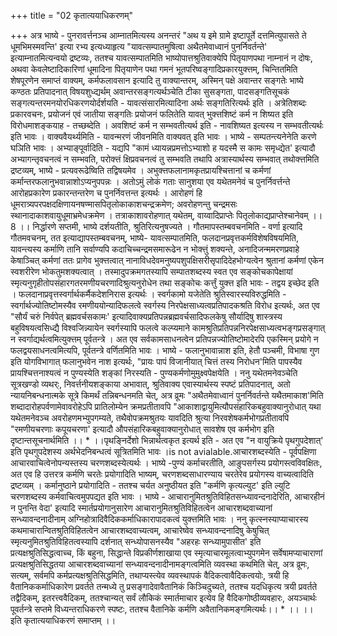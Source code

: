+++
title = "02 कृतात्ययाधिकरणम्"

+++
अत्र भाष्ये - पुनरावर्त्तनञ्च आम्नातमित्यस्य अनन्तरं "अथ य इमे ग्रामे इष्टापूर्ते दत्तमित्युपासते ते धूमभिमस्मवन्ति' इत्या रभ्य इत्यध्याहृत्य "यावत्सम्पातमुषित्वा अथैतमेवाध्वानं पुनर्निवर्तन्ते' इत्याम्नातमित्यन्वयो द्रष्टव्यः, ततश्च यावत्सम्पातमिति भाष्योपात्तश्रुतिवाक्येपि पितृयाणपथा नाम्नानं न दोषः, अथवा केवलेष्टादिकारिणां धूमादिना पितृयाणेन पथा गमनं भूतपरिष्वङ्गादिप्रकारयुक्त्तम्, चिन्तितमिति शेषपूरणेन समाप्तं वाक्यम्, कर्मफलावसान इत्यादि तु वाक्यान्तरम्, अस्मिन् पक्षे अवान्तर सङ्गतेः भाष्ये कण्ठतः प्रतिपादनात् विषयशुध्द्यर्थम् अवान्तरसङ्गत्यर्थञ्चेति टीका सुसङ्गता, पादसङ्गतिसूचकं सङ्गत्यन्तरमनयोरधिकरणयोर्दर्शयति - यावत्संसारमित्यादिना अर्थः सङ्गतिरित्यर्थः इति । अत्रेतिशब्दः प्रकारवचनः, प्रयोजनं एवं जातीया सङ्गतिः प्रयोजनं फलितेति यावत् भुक्त्तशिष्टं कर्म न शिष्यत इति विरोधमाशङ्कयाह - तच्छब्देति । अवशिष्टं कर्म न सम्भवतीत्यर्थ इति - नावशिष्यत इत्यस्य न सम्भवतीत्यर्थः इति भावः । वाक्यवैयर्थ्यमिति - यावन्मरणं जीवनमिति वाक्यवत् इति भावः । भाष्ये - सम्पतन्त्यनेनेति करणे घञिति भावः । अभ्याङ्पूर्वादिति - यद्यपि "कामं ध्यायन्नप्रमत्तोऽभ्याशो ह यदस्मै स कामः समृध्द्येत' इत्यादौ अभ्यागन्तृवचनत्वं न सम्भवति, परोक्त्तं क्षिप्रवचनत्वं तु सम्भवति तथापि अत्रास्यार्थस्य सम्भवात् तथोक्त्तमिति द्रष्टव्यम्, भाष्ये - प्रत्यवरूढेष्विति तद्विषयमेव । अभुक्त्तफलानामकृतप्रायश्चित्तानां च कर्मणां कर्मान्तरफलानुभवान्नाशोऽप्यनुपपन्नः । अतोऽमुं लोकं गताः सानुशया एव यथेतमनेवं च पुनर्निवर्त्तन्ते आरोहप्रकारेण प्रकारन्तन्तरेण च पुनर्निवत्तन्त इत्यर्थः । आरोहणं हि धूमरात्र्यपरपक्षदक्षिणायनषण्मासपितृलोकाकाशचन्द्रक्रमेण; अवरोहणन्तु चन्द्रमसः स्थानादाकाशवायुधूमाभ्रमेधक्रमेण । तत्राकाशावरोहणात् यथेतम्, वाय्वादिप्राप्तेः पितृलोकाद्यप्राप्तेश्चानेवम् ।। 8 ।। निर्द्धारणे सप्तमी, भाष्ये दर्शयतीति, श्रुतिरित्यनुषज्यते । गौतमापस्तम्बवचनमिति - वर्णा इत्यादि गौतमवचनम्, तत इत्याद्यापस्तम्बवचनम्, भाष्ये- यावत्सम्पातमिति, फलदानप्रवृत्तकर्मविशेषविषयमिति, यावन्त्यस्य कर्माणि तानि सर्वाण्यपि कदाचिच्चन्द्रमसमारूढेन न भोक्त्तुं शक्यन्ते, अनादिजन्ममरणप्रवाहे केषाञ्चित् कर्मणां ततः प्रागेव भुक्त्तत्वात् नानाविधदेवमनुष्यपशुपक्षिसरीसृपादिदेहभोग्यत्वेन श्रुतानां कर्मणां एकेन स्वशरीरेण भोकतुमशक्यत्वात् । तस्मादुपक्रमगतस्यापि सम्पातशब्दस्य स्वत एव सङ्कोचकापेक्षायां स्मृत्यनुगृहीतोपसंहारगतरमणीयचरणादिश्रुत्यनुरोधेन तथा सङ्कोचः कर्त्तुं युक्त्त इति भावः - तद्वय इच्छेद इति । फलदानाप्रवृत्तस्वर्गार्थकर्मैकदेशनिरास इत्यर्थः । स्वर्गकामो यजेतेति श्रुतिस्वारस्यविरुद्धमिति - स्वर्गार्थज्योतिष्टोमस्यैव रमणीययोन्यादिफलत्वे स्वर्गस्य निरपेक्षसाध्यत्वप्रतिपादकश्रति विरोध इत्यर्थः, अत एव "सौर्यं चरुं निर्वपेत् ब्रह्मवर्चसकामः' इत्यादिवाक्यप्रतिपन्नब्रह्मवर्चसादिफलकेषु सौर्यादिषु शास्त्रस्य बहुविषयत्वसिध्द्यै विश्वजिन्न्यायेन स्वर्गस्यापि फलत्वे कल्प्यमाने कामश्रुतिप्रतिपन्ननिरपेक्षसाध्यत्वभङ्गप्रसङ्गात् न स्वर्गाद्यर्थत्वमित्युक्त्तम् पूर्वतन्त्रे । अत एव सर्वकामसाधनत्वेन प्रतिपन्नज्योतिष्टोमादेरपि एकस्मिन् प्रयोगे न फलद्वयसाधनत्वमित्यपि, पूर्वतन्त्रे वर्णितमिति भावः । भाष्ये - फलानुभावान्नाश इति, हेतौ पञ्चमी, विभाषा गुण इति योगविभागात् फलानुभवेन नाश इत्यर्थः, "प्रायः पापं विजानीयात् चित्तं तस्य निरोधन'मिति पापस्यैव प्रायश्चित्तनाश्यत्वं न पुण्यस्येति शङ्कां निरस्यति - पुण्यकर्मणोमुमुक्ष्वपेक्षयेति । ननु यथेतमनेवञ्चेति सूत्रखण्डो व्यथर्ः, निवर्त्तनीयशङ्काया अभावात्, श्रुतिवाक्य एवास्यार्थस्य स्पष्टं प्रतिपादनात्, अतो न्यायनिबन्धनात्मके सूत्रे किमर्थं तन्निबन्धनमति चेत्, अत्र व्रूमः "अथैतमेवाध्वानं पुनर्निवर्तन्ते यथैतमाकाश'मिति शब्दादारोहपर्वणामेवावरोहेऽपि प्रातिलोम्येन क्रमप्रतीतावपि "आकाशाद्वायुमित्यौपसंहारिकबहुवाक्यानुरोधात् यथा यथेतमनेवञ्च अवरोहणमभ्युपगम्यते, तथैवोपक्रमश्रुतयः यावदिति श्रुत्या निरवशेषकर्मभोगप्रतीतावपि "रमणीयचरणाः कपूयचरणा' इत्यादौ औपसंहारिकबहुवाक्यानुरोधात् सावशेष एव कर्मभोग इति दृष्टान्तसूचनार्थमिति ।। * ।।पृथङ्निर्देशो भिन्नार्थत्वकृत इत्यर्थ इति - अत एव "न वायुक्रिये पृथगुपदेशात्' इति पृथगुपदेशस्य अर्थभेदनिबन्धत्वं सूत्रितमिति भावः ।is not avialable.आचारशब्दस्येति - पूर्वपक्षिणा आचारवाचित्वेनोपन्यस्तस्य चरणशब्दस्येत्यर्थः । भाष्ये -पुण्यं कर्माचरतीति, आङुपसर्गस्य प्रयोगस्त्वविवक्षितः, अत एव हि उत्तरत्र कर्मणि चरतेः प्रयोगादिति भाष्यम्, चरणशब्दसाधारण्याय चरतेरेव प्रयोगस्य वाच्यत्वादिति द्रष्टव्यम् । कर्मानुष्ठाने प्रयोगादिति - ततश्च चर्यत अनुष्ठीयत इति "कर्मणि कृत्यल्युट' इति ल्युटि चरणशब्दस्य कर्मवाचित्वमुपपद्यत इति भावः । भाष्ये - आचारानुमितश्रुतिविहितसन्ध्यावन्दनादेरिति, आचारहीनं न पुनन्ति वेदा' इत्यादि स्मार्तप्रयोगानुसारेण आचारानुमितश्रुतिविहितत्वेन आचारशब्दवाच्यानां सन्ध्यावन्दनादीनाम् अग्निहोत्रादिवैदिककर्माधिकारापादकत्वं युक्त्तमिति भावः । ननु कृत्स्नस्याप्याचारस्य कथमाचारान्वितश्रुतिविहितत्वेन आचारशब्दवाच्यत्वम्, आचारेष्वेव सन्ध्यावन्दनादिषु केषुचित् स्मृत्यनुमितश्रुतिविहितत्वस्यापि दर्शनात् सन्ध्योपासनस्यैव "अहरहः सन्ध्यामुपासीत' इति प्रत्यक्षश्रुतिसिद्धत्वाच्च, किं बहुना, सिद्धान्ते विप्रकीर्णशाखाया एव स्मृत्याचारमूलत्वाभ्युपगमेन सर्वेषामप्याचाराणां प्रत्यक्षश्रुतिसिद्धतया आचारशब्दवाच्यानां सन्ध्यावन्दनादीनामङ्गत्वमिति व्यवस्था कथमिति चेत्, अत्र व्रूमः, सत्यम्, सर्वमपि कर्मप्रत्यक्षश्रुतिसिद्धमिति, तथाप्यस्त्येव व्यवस्थापकं वैदिकत्वावैदिकत्वयोः, त्रयी हि वैतानिककर्माधिकारेण प्रवर्तते तन्मध्ये तु प्रसङ्गादेवावैतानिकं किञ्चिदुच्यते, ततश्च यदधिकृत्य त्रयी प्रवर्तते तद्वैदिकम्, इतरत्त्ववैदिकम्, ततश्चान्यत् सर्वं लौकिकं स्मार्तमाचार इत्येव हि वैदिकगोष्ठीव्यवहारः, अयञ्चार्थः पूवर्तन्त्रे सप्तमे विध्यन्तराधिकरणे स्पष्टः, ततश्च वैतानिके कर्मणि अवैतानिकमङ्गमित्यर्थः।। * ।। ।। इति कृतात्ययाधिकरणं समाप्तम् ।।